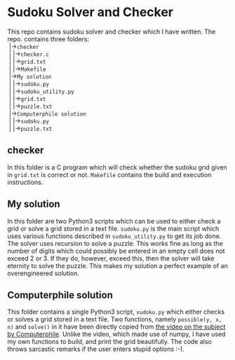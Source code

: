 # Sudoku Solver and Checker  
  
This repo contains sudoku solver and checker which I have written. The repo. contains three folders:  
&nbsp;|->`checker`  
&nbsp;|&nbsp;|->`checker.c`  
&nbsp;|&nbsp;|->`grid.txt`  
&nbsp;|&nbsp;|->`Makefile`  
&nbsp;|->`My solution`  
&nbsp;|&nbsp;|->`sudoku.py`  
&nbsp;|&nbsp;|->`sudoku_utility.py`  
&nbsp;|&nbsp;|->`grid.txt`  
&nbsp;|&nbsp;|->`puzzle.txt`  
&nbsp;|->`Computerphile solution`  
&nbsp;|&nbsp;|->`sudoku.py`  
&nbsp;|&nbsp;|->`puzzle.txt`  
  
## checker  
  
In this folder is a C program which will check whether the sudoku grid given in `grid.txt` is correct or not. `Makefile` contains the build and execution instructions.  
  
  
## My solution  
  
In this folder are two Python3 scripts which can be used to either check a grid or solve a grid stored in a text file. `sudoku.py` is the main script which uses various functions described in `sudoku_utility.py` to get its job done.  
The solver uses recursion to solve a puzzle. This works fine as long as the number of digits which could possibly be entered in an empty cell does not exceed 2 or 3. If they do, however, exceed this, then the solver will take eternity to solve the puzzle. This makes my solution a perfect example of an overengineered solution.  
  
  
## Computerphile solution  
  
This folder contains a single Python3 script, `sudoku.py` which either checks or solves a grid stored in a text file. Two functions, namely `possible(y, x, n)` and `solve()` in it have been directly copied from [the video on the subject by Computerphile](https://youtu.be/G_UYXzGuqvM). Unlike the video, which made use of numpy, I have used my own functions to build, and print the grid beautifully. The code also throws sarcastic remarks if the user enters stupid options :-).